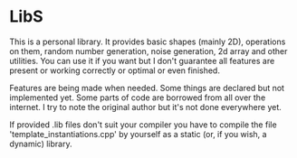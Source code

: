# LibS

This is a personal library. 
It provides basic shapes (mainly 2D), operations on them, random number generation, noise generation, 2d array and other utilities.
You can use it if you want but I don't guarantee all features are present or working correctly or optimal or even finished.

Features are being made when needed. Some things are declared but not implemented yet.
Some parts of code are borrowed from all over the internet. I try to note the original author but it's not done everywhere yet.


If provided .lib files don't suit your compiler you have to compile the file 'template_instantiations.cpp' by yourself as a static (or, if you wish, a dynamic) library.

